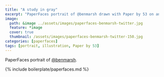 ```yaml
---
title: "A study in gray"
excerpt: "PaperFaces portrait of @benmarsh drawn with Paper by 53 on an iPad."
image: 
  path: &image ../assets/images/paperfaces-benmarsh-twitter.jpg 
  feature: *image
  cover: true
  thumbnail: /assets/images/paperfaces-benmarsh-twitter-150.jpg
categories: [paperfaces]
tags: [portrait, illustration, Paper by 53]
---
```


PaperFaces portrait of [@benmarsh](https://twitter.com/benmarsh).

{% include boilerplate/paperfaces.md %}
